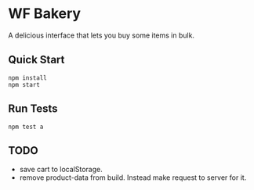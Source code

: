 # WF Bakery
A delicious interface that lets you buy some items in bulk.

## Quick Start
```
npm install
npm start
```

## Run Tests
```
npm test a
```

## TODO
- save cart to localStorage.
- remove product-data from build. Instead make request to server for it.